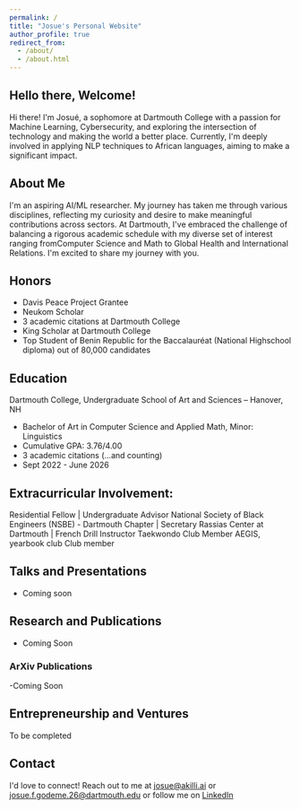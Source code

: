 ```yaml
---
permalink: /
title: "Josue's Personal Website"
author_profile: true
redirect_from: 
  - /about/
  - /about.html
---
```


## Hello there, Welcome!

Hi there! I'm Josué, a sophomore at Dartmouth College with a passion for Machine Learning, Cybersecurity, and exploring the intersection of technology and making the world a better place. Currently, I'm deeply involved in applying NLP techniques to African languages, aiming to make a significant impact.

## About Me

I'm an aspiring AI/ML researcher. My journey has taken me through various disciplines, reflecting my curiosity and desire to make meaningful contributions across sectors. At Dartmouth, I've embraced the challenge of balancing a rigorous academic schedule with my diverse set of interest ranging fromComputer Science and Math to Global Health and International Relations. I'm excited to share my journey with you.

## Honors
- Davis Peace Project Grantee
- Neukom Scholar
- 3 academic citations at Dartmouth College 
- King Scholar at Dartmouth College
- Top Student of Benin Republic for the Baccalauréat (National Highschool diploma) out of 80,000 candidates

## Education 
Dartmouth College, Undergraduate School of Art and Sciences – Hanover, NH
- Bachelor of Art in Computer Science and Applied Math, Minor: Linguistics
- Cumulative GPA: 3.76/4.00
- 3 academic citations (...and counting)
- Sept 2022 - June 2026

## Extracurricular Involvement:
Residential Fellow | Undergraduate Advisor
National Society of Black Engineers (NSBE) - Dartmouth Chapter | Secretary
Rassias Center at Dartmouth | French Drill Instructor
Taekwondo Club Member
AEGIS, yearbook club Club member


## Talks and Presentations
- Coming soon
## Research and Publications
- Coming Soon
### ArXiv Publications
-Coming Soon


## Entrepreneurship and Ventures

To be completed

## Contact

I'd love to connect! Reach out to me at [josue@akilli.ai](mailto:josue@akilli.ai) or [josue.f.godeme.26@dartmouth.edu](mailto:josue.f.godeme.26@dartmouth.edu) or follow me on [LinkedIn](https://www.linkedin.com/in/josue-f-godeme-58abb2196/)

